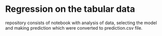 # Regression on the tabular data

repository consists of notebook with analysis of data, selecting the model and making prediction which were converted to prediction.csv file.
